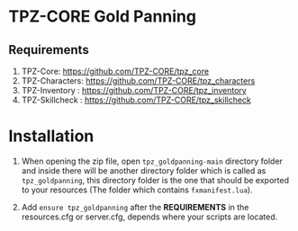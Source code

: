 # TPZ-CORE Gold Panning

## Requirements

1. TPZ-Core: https://github.com/TPZ-CORE/tpz_core
2. TPZ-Characters: https://github.com/TPZ-CORE/tpz_characters
3. TPZ-Inventory : https://github.com/TPZ-CORE/tpz_inventory
4. TPZ-Skillcheck : https://github.com/TPZ-CORE/tpz_skillcheck

# Installation

1. When opening the zip file, open `tpz_goldpanning-main` directory folder and inside there will be another directory folder which is called as `tpz_goldpanning`, this directory folder is the one that should be exported to your resources (The folder which contains `fxmanifest.lua`).

2. Add `ensure tpz_goldpanning` after the **REQUIREMENTS** in the resources.cfg or server.cfg, depends where your scripts are located.
